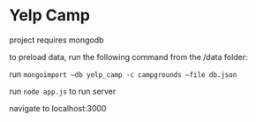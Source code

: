 
# Yelp Camp 

project requires mongodb 
  
to preload data, run the following command from the /data folder:
  
run `mongoimport —db yelp_camp -c campgrounds —file db.json`
  
run `node app.js` to run server

navigate to localhost:3000

